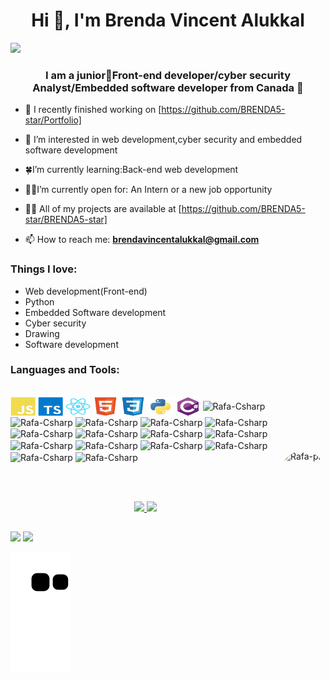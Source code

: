 





<h1 align="center">Hi 👋, I'm Brenda Vincent Alukkal</h1>
<img src="https://freesvg.org/img/1540364457.png"></img>
<h3 align="center">I am a junior👩‍Front-end developer/cyber security Analyst/Embedded software developer from Canada 🍁</h3>

- 🔭 I recently finished working on [https://github.com/BRENDA5-star/Portfolio]
- 👀 I’m interested in web development,cyber security and embedded software development
- 🍀I’m currently learning:Back-end web development
- 👩‍💼I’m currently open for: An Intern or a new job opportunity

- 👨‍💻 All of my projects are available at [https://github.com/BRENDA5-star/BRENDA5-star]

- 📫 How to reach me: **brendavincentalukkal@gmail.com**
<h3 align="left">Things I love:</h3>
<ul>
<li>Web development(Front-end)</li>
<li>Python</li>
<li>Embedded Software development</li>
<li>Cyber security</li>
 <li>Drawing</li>
<li>Software development</li>
</ul>

<h3 align="left">Languages and Tools:</h3>
<div style="display: inline_block"><br>
  <img align="center" alt="Rafa-Js" height="30" width="40" src="https://raw.githubusercontent.com/devicons/devicon/master/icons/javascript/javascript-plain.svg">
  <img align="center" alt="Rafa-Ts" height="30" width="40" src="https://raw.githubusercontent.com/devicons/devicon/master/icons/typescript/typescript-plain.svg">
  <img align="center" alt="Rafa-React" height="30" width="40" src="https://raw.githubusercontent.com/devicons/devicon/master/icons/react/react-original.svg">
  <img align="center" alt="Rafa-HTML" height="30" width="40" src="https://raw.githubusercontent.com/devicons/devicon/master/icons/html5/html5-original.svg">
  <img align="center" alt="Rafa-CSS" height="30" width="40" src="https://raw.githubusercontent.com/devicons/devicon/master/icons/css3/css3-original.svg">
  <img align="center" alt="Rafa-Python" height="30" width="40" src="https://raw.githubusercontent.com/devicons/devicon/master/icons/python/python-original.svg">
  <img align="center" alt="Rafa-Csharp" height="30" width="40" src="https://raw.githubusercontent.com/devicons/devicon/master/icons/csharp/csharp-original.svg">
 <img  align="center" alt="Rafa-Csharp" height="30" width="40"src="https://cdn.jsdelivr.net/gh/devicons/devicon/icons/embeddedc/embeddedc-original.svg" />
 <img  align="center" alt="Rafa-Csharp" height="30" width="40"src="https://cdn.jsdelivr.net/gh/devicons/devicon/icons/visualstudio/visualstudio-plain.svg" />
 <img align="center" alt="Rafa-Csharp" height="30" width="40"src="https://cdn.jsdelivr.net/gh/devicons/devicon/icons/vscode/vscode-original.svg" />
 <img align="center" alt="Rafa-Csharp" height="30" width="40"src="https://cdn.jsdelivr.net/gh/devicons/devicon/icons/slack/slack-original.svg" />
 <img align="center" alt="Rafa-Csharp" height="30" width="40"src="https://cdn.jsdelivr.net/gh/devicons/devicon/icons/raspberrypi/raspberrypi-original.svg" />
 <img align="center" alt="Rafa-Csharp" height="30" width="40"src="https://cdn.jsdelivr.net/gh/devicons/devicon/icons/postgresql/postgresql-original.svg" />
 <img align="center" alt="Rafa-Csharp" height="30" width="40"src="https://cdn.jsdelivr.net/gh/devicons/devicon/icons/python/python-original.svg" />
 <img align="center" alt="Rafa-Csharp" height="30" width="40"src="https://cdn.jsdelivr.net/gh/devicons/devicon/icons/nodejs/nodejs-original.svg" />
 <img align="center" alt="Rafa-Csharp" height="30" width="40"src="https://cdn.jsdelivr.net/gh/devicons/devicon/icons/matlab/matlab-original.svg" />
 <img align="center" alt="Rafa-Csharp" height="30" width="40"src="https://cdn.jsdelivr.net/gh/devicons/devicon/icons/linux/linux-original.svg" />
 <img align="center" alt="Rafa-Csharp" height="30" width="40"src="https://cdn.jsdelivr.net/gh/devicons/devicon/icons/express/express-original.svg" />
  <img align="center" alt="Rafa-Csharp" height="30" width="40" src="https://cdn.jsdelivr.net/gh/devicons/devicon/icons/arduino/arduino-original.svg" />
  <img align="center" alt="Rafa-Csharp" height="30" width="40"src="https://cdn.jsdelivr.net/gh/devicons/devicon/icons/confluence/confluence-original.svg" />
   <img align="center" alt="Rafa-Csharp" height="30" width="40"src="https://cdn.jsdelivr.net/gh/devicons/devicon/icons/git/git-original-wordmark.svg" />
   <img align="center" alt="Rafa-Csharp" height="30" width="40"src="https://cdn.jsdelivr.net/gh/devicons/devicon/icons/github/github-original-wordmark.svg" />
          
                          
          
  <img align="right" alt="Rafa-pic" height="150" style="border-radius:50px;" src="https://media.discordapp.net/attachments/639956127056134178/890373478988013628/Publicacoes_Instagram_1_1.png?width=676&height=676">
</div>
  
<br><br>

  
  <div align="center">
  <a href="https://github.com/BRENDA5-star/BRENDA5-star">
  <img height="180em" src="https://github-readme-stats.vercel.app/api?username=BRENDA5-star&show_icons=true&theme=dracula&include_all_commits=true&count_private=true"/>
  <img height="180em" src="https://github-readme-stats.vercel.app/api/top-langs/?username=BRENDA5-star&layout=compact&langs_count=7&theme=dracula"/>
</div>

  ##
 
<div> 
 
  <a href = "mailto:brendavincentalukkal@gmail.com"><img src="https://img.shields.io/badge/-Gmail-%23333?style=for-the-badge&logo=gmail&logoColor=white" target="_blank"></a>
  <a href="https://www.linkedin.com/in/brenda-vincent-alukkal" target="_blank"><img src="https://img.shields.io/badge/-LinkedIn-%230077B5?style=for-the-badge&logo=linkedin&logoColor=white" target="_blank" ></a> 
  
  
  
  ![Snake animation](https://github.com/rafaballerini/rafaballerini/blob/output/github-contribution-grid-snake.svg)
  
  
  
  
  
  
  
  
  
  
  


